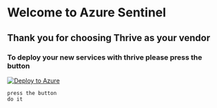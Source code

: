 # Welcome to Azure Sentinel 
## Thank you for choosing Thrive as your vendor 
### To deploy your new services with thrive please press the button 

[![Deploy to Azure](https://aka.ms/deploytoazurebutton)](https://portal.azure.com/#create/Microsoft.Template/uri/https://raw.githubusercontent.com/SFieldhouse/Sentinel_Deploy_test/main/Lighthouse.json)
```
press the button 
do it
```


